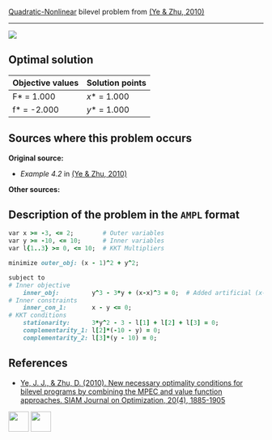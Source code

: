 [Quadratic-Nonlinear](/BASBLib/QP-NLP-problems) bilevel problem from [(Ye & Zhu, 2010)][Ye & Zhu, 2010]

---

![](/BASBLib/images/yz_2010_01_eq.jpg)

## Optimal solution

Objective values   | Solution points         |
------------------ | ----------------------- |
F* = 1.000         | _x_* = 1.000            |
f* = -2.000        | _y_* = 1.000            |


## Sources where this problem occurs

__Original source:__

 - _Example 4.2_ in [(Ye & Zhu, 2010)][Ye & Zhu, 2010]

__Other sources:__

## Description of the problem in the `AMPL` format

```ruby
var x >= -3, <= 2;        # Outer variables
var y >= -10, <= 10;      # Inner variables
var l{1..3} >= 0, <= 10;  # KKT Multipliers

minimize outer_obj: (x - 1)^2 + y^2;

subject to
# Inner objective
    inner_obj:         y^3 - 3*y + (x-x)^3 = 0;  # Added artificial (x-x)^3
# Inner constraints
    inner_con_1:       x - y <= 0;
# KKT conditions
    stationarity:      3*y^2 - 3 - l[1] + l[2] + l[3] = 0;
    complementarity_1: l[2]*(-10 - y) = 0;
    complementarity_2: l[3]*(y - 10) = 0;
```

##  References

 - [Ye, J. J., & Zhu, D. (2010). New necessary optimality conditions for bilevel programs by combining the MPEC and value function approaches. SIAM Journal on Optimization, 20(4), 1885-1905](https://doi.org/10.1137/080725088)

[<img src="http://www.interupgrade.com/images/pfeil-backbutton.png" width="40" height="40">](/BASBLib/QP-NLP-problems "Back to summary of QP-NLP bilevel problems")
[<img src="https://cdn1.iconfinder.com/data/icons/MetroStation-PNG/128/MB__home.png" width="40" height="40">](/BASBLib/index "Back to homepage")

[Ye & Zhu, 2010]: https://doi.org/10.1137/080725088
